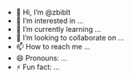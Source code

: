 - 👋 Hi, I’m @zbiblt
- 👀 I’m interested in ...
- 🌱 I’m currently learning ...
- 💞️ I’m looking to collaborate on ...
- 📫 How to reach me ...
- 😄 Pronouns: ...
- ⚡ Fun fact: ...

<!---
zbiblt/zbiblt is a ✨ special ✨ repository because its `README.md` (this file) appears on your GitHub profile.
You can click the Preview link to take a look at your changes.
--->
